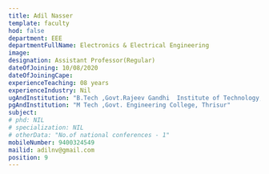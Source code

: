 ```yaml
---
title: Adil Nasser
template: faculty
hod: false
department: EEE
departmentFullName: Electronics & Electrical Engineering
image: 
designation: Assistant Professor(Regular)
dateOfJoining: 10/08/2020
dateOfJoiningCape: 
experienceTeaching: 08 years
experienceIndustry: Nil
ugAndInstitution: "B.Tech ,Govt.Rajeev Gandhi  Institute of Technology,Kottayam"
pgAndInstitution: "M Tech ,Govt. Engineering College, Thrisur"
subject: 
# phd: NIL
# specialization: NIL
# otherData: "No.of national conferences - 1"
mobileNumber: 9400324549
mailid: adilnv@gmail.com
position: 9
---
```

